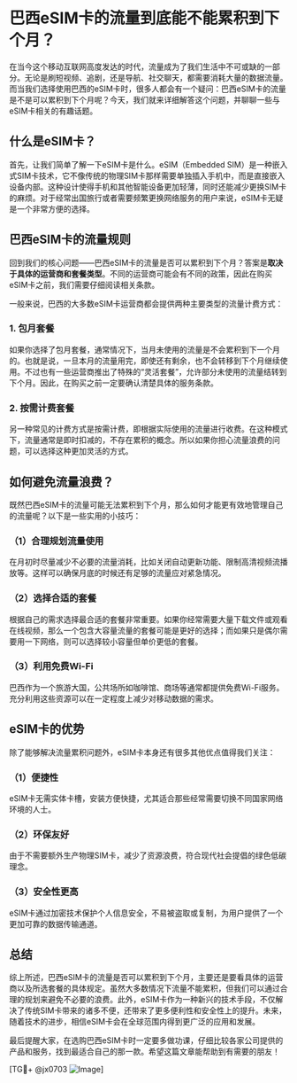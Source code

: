# 巴西eSIM卡的流量到底能不能累积到下个月？

在当今这个移动互联网高度发达的时代，流量成为了我们生活中不可或缺的一部分。无论是刷短视频、追剧，还是导航、社交聊天，都需要消耗大量的数据流量。而当我们选择使用巴西的eSIM卡时，很多人都会有一个疑问：巴西eSIM卡的流量是不是可以累积到下个月呢？今天，我们就来详细解答这个问题，并聊聊一些与eSIM卡相关的有趣话题。

## 什么是eSIM卡？

首先，让我们简单了解一下eSIM卡是什么。eSIM（Embedded SIM）是一种嵌入式SIM卡技术，它不像传统的物理SIM卡那样需要单独插入手机中，而是直接嵌入设备内部。这种设计使得手机和其他智能设备更加轻薄，同时还能减少更换SIM卡的麻烦。对于经常出国旅行或者需要频繁更换网络服务的用户来说，eSIM卡无疑是一个非常方便的选择。

## 巴西eSIM卡的流量规则

回到我们的核心问题——巴西eSIM卡的流量是否可以累积到下个月？答案是**取决于具体的运营商和套餐类型**。不同的运营商可能会有不同的政策，因此在购买eSIM卡之前，我们需要仔细阅读相关条款。

一般来说，巴西的大多数eSIM卡运营商都会提供两种主要类型的流量计费方式：

### 1. **包月套餐**
如果你选择了包月套餐，通常情况下，当月未使用的流量是不会累积到下一个月的。也就是说，一旦本月的流量用完，即使还有剩余，也不会转移到下个月继续使用。不过也有一些运营商推出了特殊的“灵活套餐”，允许部分未使用的流量结转到下个月。因此，在购买之前一定要确认清楚具体的服务条款。

### 2. **按需计费套餐**
另一种常见的计费方式是按需计费，即根据实际使用的流量进行收费。在这种模式下，流量通常是即时扣减的，不存在累积的概念。所以如果你担心流量浪费的问题，可以选择这种更加灵活的方式。

## 如何避免流量浪费？

既然巴西eSIM卡的流量可能无法累积到下个月，那么如何才能更有效地管理自己的流量呢？以下是一些实用的小技巧：

### （1）合理规划流量使用
在月初时尽量减少不必要的流量消耗，比如关闭自动更新功能、限制高清视频流播放等。这样可以确保月底的时候还有足够的流量应对紧急情况。

### （2）选择合适的套餐
根据自己的需求选择最合适的套餐非常重要。如果你经常需要大量下载文件或观看在线视频，那么一个包含大容量流量的套餐可能是更好的选择；而如果只是偶尔需要用一下网络，则可以选择较小容量但单价更低的套餐。

### （3）利用免费Wi-Fi
巴西作为一个旅游大国，公共场所如咖啡馆、商场等通常都提供免费Wi-Fi服务。充分利用这些资源可以在一定程度上减少对移动数据的需求。

## eSIM卡的优势

除了能够解决流量累积问题外，eSIM卡本身还有很多其他优点值得我们关注：

### （1）便捷性
eSIM卡无需实体卡槽，安装方便快捷，尤其适合那些经常需要切换不同国家网络环境的人士。

### （2）环保友好
由于不需要额外生产物理SIM卡，减少了资源浪费，符合现代社会提倡的绿色低碳理念。

### （3）安全性更高
eSIM卡通过加密技术保护个人信息安全，不易被盗取或复制，为用户提供了一个更加可靠的数据传输通道。

## 总结

综上所述，巴西eSIM卡的流量是否可以累积到下个月，主要还是要看具体的运营商以及所选套餐的具体规定。虽然大多数情况下流量不能累积，但我们可以通过合理的规划来避免不必要的浪费。此外，eSIM卡作为一种新兴的技术手段，不仅解决了传统SIM卡带来的诸多不便，还带来了更多便利性和安全性上的提升。未来，随着技术的进步，相信eSIM卡会在全球范围内得到更广泛的应用和发展。

最后提醒大家，在选购巴西eSIM卡时一定要多做功课，仔细比较各家公司提供的产品和服务，找到最适合自己的那一款。希望这篇文章能帮助到有需要的朋友！

[TG💪+ @jx0703 ![Image](https://github.com/user-attachments/assets/dbca1d08-cadb-493c-b0ec-ad6f7a83f270)]